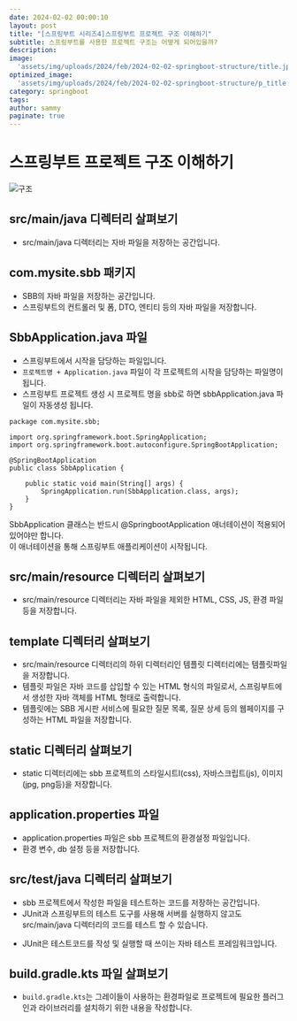 ```yaml
---
date: 2024-02-02 00:00:10
layout: post
title: "[스프링부트 시리즈4]스프링부트 프로젝트 구조 이해하기"
subtitle: 스프링부트를 사용한 프로젝트 구조는 어떻게 되어있을까?
description: 
image: 
  'assets/img/uploads/2024/feb/2024-02-02-springboot-structure/title.jpg'
optimized_image:    
  'assets/img/uploads/2024/feb/2024-02-02-springboot-structure/p_title.jpg'
category: springboot
tags:
author: sammy
paginate: true
---
```



# 스프링부트 프로젝트 구조 이해하기

![구조](../assets/img/uploads/2024/feb/2024-02-02-springboot-structure/1.png)

## src/main/java 디렉터리 살펴보기
- src/main/java 디렉터리는 자바 파일을 저장하는 공간입니다.

## com.mysite.sbb 패키지
- SBB의 자바 파일을 저장하는 공간입니다. 
- 스프링부트의 컨트롤러 및 폼, DTO, 엔티티 등의 자바 파일을 저장합니다.

## SbbApplication.java 파일
- 스프링부트에서 시작을 담당하는 파일입니다.
- `프로젝트명 + Application.java` 파일이 각 프로젝트의 시작을 담당하는 파일명이 됩니다. 
- 스프링부트 프로젝트 생성 시 프로젝트 명을 sbb로 하면 sbbApplication.java 파일이 자동생성 됩니다.  

```
package com.mysite.sbb;

import org.springframework.boot.SpringApplication;
import org.springframework.boot.autoconfigure.SpringBootApplication;

@SpringBootApplication
public class SbbApplication {

	public static void main(String[] args) {
		SpringApplication.run(SbbApplication.class, args);
	}
}
```  
SbbApplication 클래스는 반드시 @SpringbootApplication 애너테이션이 적용되어 있어야만 합니다.  
이 애너테이션을 통해 스프링부트 애플리케이션이 시작됩니다.

## src/main/resource 디렉터리 살펴보기
- src/main/resource 디렉터리는 자바 파일을 제외한 HTML, CSS, JS, 환경 파일 등을 저장합니다.

## template 디렉터리 살펴보기
- src/main/resource 디렉터리의 하위 디렉터리인 템플릿 디렉터리에는 템플릿파일을 저장합니다.
- 템플릿 파일은 자바 코드를 삽입할 수 있는 HTML 형식의 파일로서, 스프링부트에서 생성한 자바 객체를 HTML 형태로 출력합니다.
- 템플릿에는 SBB 게시판 서비스에 필요한 질문 목록, 질문 상세 등의 웹페이지를 구성하는 HTML 파일을 저장합니다.

## static 디렉터리 살펴보기
- static 디렉터리에는 sbb 프로젝트의 스타일시트I(css), 자바스크립트(js), 이미지(jpg, png등)을 저장합니다.

## application.properties 파일 
- application.properties 파일은 sbb 프로젝트의 환경설정 파일입니다. 
- 환경 변수, db 설정 등을 저장합니다.

## src/test/java 디렉터리 살펴보기
- sbb 프로젝트에서 작성한 파일을 테스트하는 코드를 저장하는 공간입니다.
- JUnit과 스프링부트의 테스트 도구를 사용해 서버를 실행하지 않고도 src/main/java 디렉터리의 코드를 테스트 할 수 있습니다.

 * JUnit은 테스트코드를 작성 및 실행할 때 쓰이는 자바 테스트 프레임워크입니다.

## build.gradle.kts 파일 살펴보기
- `build.gradle.kts`는 그레이들이 사용하는 환경파일로 프로젝트에 필요한 플러그인과 라이브러리를 설치하기 위한 내용을 작성합니다.
  